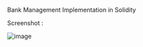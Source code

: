 Bank Management Implementation in Solidity 

Screenshot : 

![image](https://github.com/unofficialmohit/BankManagement-Solidity/assets/123811704/2ad2538a-f512-4932-a859-11179b83d975)
